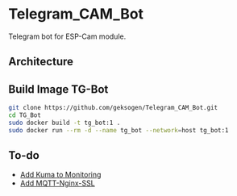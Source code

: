 # Telegram_CAM_Bot

Telegram bot for ESP-Cam module. 

## Architecture


## Build Image TG-Bot
```BASH
git clone https://github.com/geksogen/Telegram_CAM_Bot.git
cd TG_Bot
sudo docker build -t tg_bot:1 .
sudo docker run --rm -d --name tg_bot --network=host tg_bot:1
```

## To-do
* [Add Kuma to Monitoring](https://medium.com/@tomer.klein/real-time-uptime-monitoring-with-uptime-kuma-and-grafana-16638d6a579f)
* [Add MQTT-Nginx-SSL](https://admintuts.net/server-admin/how-to-configure-mosquitto-with-nginx-reverse-proxy)
